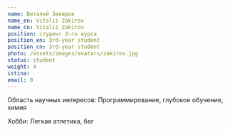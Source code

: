 ```yaml
---
name: Виталий Закиров
name_en: Vitalii Zakirov
name_cn: Vitalii Zakirov
position: студент 3-го курса
position_en: 3rd-year student
position_cn: 3rd-year student
photo: /assets/images/avatars/zakirov.jpg
status: student
weight: 4
istina: 
email: 0
---
```


Область научных интересов: Программирование, глубокое обучение, химия

Хобби: Легкая атлетика, бег
